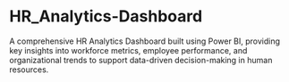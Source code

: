 # HR_Analytics-Dashboard
A comprehensive HR Analytics Dashboard built using Power BI, providing key insights into workforce metrics, employee performance, and organizational trends to support data-driven decision-making in human resources.
